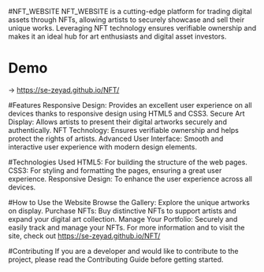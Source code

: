 #NFT_WEBSITE
NFT_WEBSITE is a cutting-edge platform for trading digital assets through NFTs, allowing artists to securely showcase and sell their unique works. Leveraging NFT technology ensures verifiable ownership and makes it an ideal hub for art enthusiasts and digital asset investors.

# Demo
-> https://se-zeyad.github.io/NFT/

#Features
Responsive Design: Provides an excellent user experience on all devices thanks to responsive design using HTML5 and CSS3.
Secure Art Display: Allows artists to present their digital artworks securely and authentically.
NFT Technology: Ensures verifiable ownership and helps protect the rights of artists.
Advanced User Interface: Smooth and interactive user experience with modern design elements.

#Technologies Used
HTML5: For building the structure of the web pages.
CSS3: For styling and formatting the pages, ensuring a great user experience.
Responsive Design: To enhance the user experience across all devices.

#How to Use the Website
Browse the Gallery: Explore the unique artworks on display.
Purchase NFTs: Buy distinctive NFTs to support artists and expand your digital art collection.
Manage Your Portfolio: Securely and easily track and manage your NFTs.
For more information and to visit the site, check out https://se-zeyad.github.io/NFT/

#Contributing
If you are a developer and would like to contribute to the project, please read the Contributing Guide before getting started.

